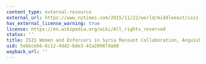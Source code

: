 ```yaml
---
content_type: external-resource
external_url: https://www.nytimes.com/2015/11/22/world/middleeast/isis-wives-and-enforcers-in-syria-recount-collaboration-anguish-and-escape.html?emc=edit_th_20151122&nl=todaysheadlines&nlid=36023456&_r=0
has_external_license_warning: true
license: https://en.wikipedia.org/wiki/All_rights_reserved
status: ''
title: ISIS Women and Enforcers in Syria Recount Collaboration, Anguish and Escape
uid: 5ebbceb6-6c12-4dd2-bde3-41a20987da60
wayback_url: ''
---
```

